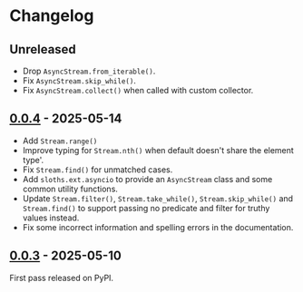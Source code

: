 # Changelog

## Unreleased

- Drop `AsyncStream.from_iterable()`.
- Fix `AsyncStream.skip_while()`.
- Fix `AsyncStream.collect()` when called with custom collector.

## [0.0.4](https://github.com/lirsacc/sloths-py/releases/tag/0.0.4) - 2025-05-14

- Add `Stream.range()`
- Improve typing for `Stream.nth()` when default doesn't share the element type'.
- Fix `Stream.find()` for unmatched cases.
- Add `sloths.ext.asyncio` to provide an `AsyncStream` class and some common utility functions.
- Update `Stream.filter()`, `Stream.take_while()`, `Stream.skip_while()` and `Stream.find()` to support passing no predicate and filter for truthy values instead.
- Fix some incorrect information and spelling errors in the documentation.

## [0.0.3](https://github.com/lirsacc/sloths-py/releases/tag/0.0.3) - 2025-05-10

First pass released on PyPI.
